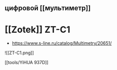 ## цифровой [[мультиметр]]
# [[Zotek]] ZT-C1

- https://www.s-line.ru/catalog/Multimetry/20651/

![[ZT-C1.png]]

[[tools/YiHUA 937D]]